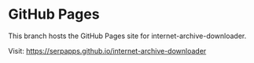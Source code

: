 # GitHub Pages

This branch hosts the GitHub Pages site for internet-archive-downloader.

Visit: https://serpapps.github.io/internet-archive-downloader
